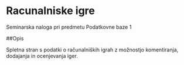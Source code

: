 ﻿# Racunalniske igre

Seminarska naloga pri predmetu Podatkovne baze 1

##Opis

Spletna stran s podatki o računalniških igrah z možnostjo komentiranja, dodajanja
in ocenjevanja iger.